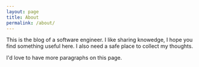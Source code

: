```yaml
---
layout: page
title: About
permalink: /about/
---
```


This is the blog of a software engineer.  I like sharing knowedge, I hope you find something useful here.  I also need a safe place to collect my thoughts.

I'd love to have more paragraphs on this page.
